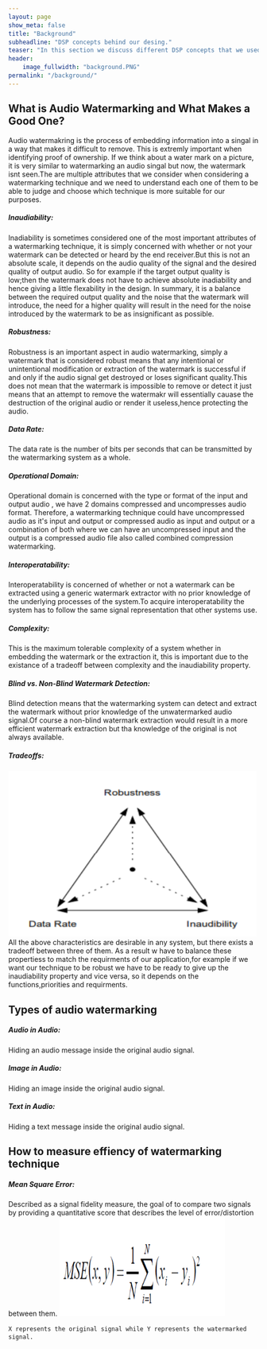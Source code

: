 ```yaml
---
layout: page
show_meta: false
title: "Background"
subheadline: "DSP concepts behind our desing."
teaser: "In this section we discuss different DSP concepts that we used and implemented in our design."
header: 
    image_fullwidth: "background.PNG"
permalink: "/background/"
---
```


<h2>What is Audio Watermarking and What Makes a Good One? </h2>
<body>  Audio watermakring is the process of embedding information into a singal in a way that makes it difficult to remove. This is extremly important when identifying proof of ownership. If we think about a water mark on a picture, it is very similar to watermarking an audio singal but now, the watermark isnt seen.The are multiple attributes that we consider when considering a watermarking technique and we need to understand each one of them to be able to judge and choose which technique is more suitable for our purposes.</body>

<h5> Inaudiability: </h5>
<body>Inadiability is sometimes considered one of the most important attributes of a watermarking technique, it is simply concerned with whether or not your watermark can be detected or heard by the end receiver.But this is not an absolute scale, it depends on the audio quality of the signal and the desired quality of output audio. So for example if the target output quality is low;then the watermark does not have to achieve absolute inadiability and hence giving a little flexability in the design. In summary, it is a balance between the required output quality and the noise that the watermark will introduce, the need for a higher quality will result in the need for the noise introduced by the watermark to be as insignificant as possible. </body>

<h5> Robustness: </h5>
<body>Robustness is an important aspect in audio watermarking, simply a watermark that is considered robust means that any intentional or unintentional modification or extraction of the watermark is successful if and only if the audio signal get destroyed or loses significant quality.This does not mean that the watermark is impossible to remove or detect it just means that an attempt to remove the watermakr will essentially cauase the destruction of the original audio or render it useless,hence protecting the audio.  </body>

<h5> Data Rate: </h5>
<body>The data rate is the number of bits per seconds that can be transmitted by the watermarking system as a whole.</body>

<h5>Operational Domain: </h5>
<body>Operational domain is concerned with the type or format of the input and output audio  , we have 2 domains compressed and uncompresses audio format. Therefore, a watermarking technique could have uncompressed audio as it's input and output or compressed audio as input and output or a combination of both where we can have an uncompressed input and the output is a compressed audio file also called combined compression watermarking.</body>

<h5> Interoperatability: </h5>
<body>Interoperatability is concerned of whether or not a watermark can be extracted using a generic watermark extractor with no prior knowledge of the underlying processes of the system.To acquire interoperatability the system has to follow the same signal representation that other systems use.</body>

<h5> Complexity: </h5>
<body>This is the maximum tolerable complexity of a system whether in embedding the watermark or the extraction it, this is important due to the existance of a tradeoff between complexity and the inaudiability property.</body>

<h5>Blind vs. Non-Blind Watermark Detection: </h5>
<body>Blind detection means that the watermarking system can detect and extract the watermark without prior knowledge of the unwatermarked audio signal.Of course a non-blind watermark extraction would result in a more efficient watermark extraction but tha knowledge of the original is not always available.</body>

<h5>Tradeoffs: </h5>
<img src="https://github.com/MohamedSherifHashem/DSP-Audio-WaterMarking/blob/gh-pages/images/tradeoff.PNG?raw=true" width="500" height="333">
<body>
    All the above characteristics are desirable in any system, but there exists a tradeoff between three of them. As a result w have to balance these propertiess to match the requirments of our application,for example if we want our technique to be robust we have to be ready to give up the inaudiability property and vice versa, so it depends on the functions,priorities and requirments.</body>


<h2>Types of audio watermarking </h2>

<h5>Audio in Audio: </h5>
<body>Hiding an audio message inside the original audio signal.</body>

<h5>Image in Audio: </h5>
<body>Hiding an image inside the original audio signal.</body>

<h5>Text in Audio: </h5>
<body>Hiding a text message inside the original audio signal.</body>

<h2>How to measure effiency of watermarking technique</h2>

<h5> Mean Square Error: </h5>
<body>Described as a signal fidelity measure, the goal of to compare two signals by providing a
quantitative score that describes the level of error/distortion between them.</body>

<img src="https://github.com/MohamedSherifHashem/DSP-Audio-WaterMarking/blob/gh-pages/images/MSE.PNG?raw=true" width="333" height="200">

<body>
    
    X represents the original signal while Y represents the watermarked signal.
    
</body>

